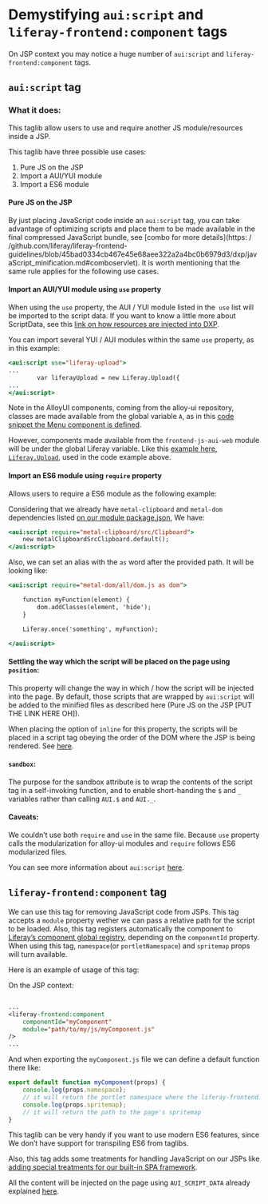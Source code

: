 # Demystifying `aui:script` and `liferay-frontend:component` tags

On JSP context you may notice a huge number of `aui:script` and `liferay-frontend:component` tags.

## `aui:script` tag

### What it does:

This taglib allow users to use and require another JS module/resources inside a JSP.

This taglib have three possible use cases:

1. Pure JS on the JSP
2. Import a AUI/YUI module
3. Import a ES6 module

#### Pure JS on the JSP

By just placing JavaScript code inside an `aui:script` tag, you can take advantage of optimizing scripts and place them to be made available in the final compressed JavaScript bundle, see [combo for more details](https: / /github.com/liferay/liferay-frontend-guidelines/blob/45bad0334cb467e45e68aee322a2a4bc0b6979d3/dxp/javaScript_minification.md#comboservlet). It is worth mentioning that the same rule applies for the following use cases.

#### Import an AUI/YUI module using `use` property

When using the `use` property, the AUI / YUI module listed in the` use` list will be imported to the script data. If you want to know a little more about ScriptData, see this [link on how resources are injected into DXP](https://github.com/liferay/liferay-frontend-guidelines/blob/ea185686db8d562ac11cc2b95d2e9e7d7a0c6547/dxp/resource_injection.md#scriptdata).

You can import several YUI / AUI modules within the same `use` property, as in this example:

```jsp
<aui:script use="liferay-upload">
...
        var liferayUpload = new Liferay.Upload({
...
</aui:script>
```

Note in the AlloyUI components, coming from the alloy-ui repository, classes are made available from the global variable `A`, as in this [code snippet the Menu component is defined](https://github.com/liferay/alloy-ui/blob/master/src/aui-menu/js/aui-menu.js#L39]).

However, components made available from the `frontend-js-aui-web` module will be under the global Liferay variable. Like this [example here, `Liferay.Upload`](https://github.com/liferay/liferay-portal/blob/master/modules/apps/frontend-js/frontend-js-aui-web/src/main/resources/META-INF/resources/liferay/upload.js#L1541), used in the code example above.

#### Import an ES6 module using `require` property

Allows users to require a ES6 module as the following example:

Considering that we already have `metal-clipboard` and `metal-dom` dependencies listed [on our module package.json](https://help.liferay.com/hc/en-us/articles/360018159771-The-Structure-of-OSGi-Bundles-Containing-npm-Packages-), We have:

```jsp
<aui:script require="metal-clipboard/src/Clipboard">
    new metalClipboardSrcClipboard.default();
</aui:script>
```

Also, we can set an alias with the `as` word after the provided path. It will be looking like:

```jsp
<aui:script require="metal-dom/all/dom.js as dom">

	function myFunction(element) {
		dom.addClasses(element, 'hide');
	}

	Liferay.once('something', myFunction);

</aui:script>
```

#### Settling the way which the script will be placed on the page using `position`:

This property will change the way in which / how the script will be injected into the page. By default, those scripts that are wrapped by `aui:script` will be added to the minified files as described here (Pure JS on the JSP [PUT THE LINK HERE OH]).

When placing the option of `inline` for this property, the scripts will be placed in a script tag obeying the order of the DOM where the JSP is being rendered. See [here](https://github.com/liferay/liferay-portal/blob/master/util-taglib/src/com/liferay/taglib/aui/ScriptTag.java#L143..L165).

#### `sandbox`:

The purpose for the sandbox attribute is to wrap the contents of the script tag in a self-invoking function, and to enable short-handing the `$` and `_` variables rather than calling `AUI.$` and `AUI._`.

#### Caveats:

We couldn’t use both `require` and `use` in the same file. Because `use` property calls the modularization for alloy-ui modules and `require` follows ES6 modularized files.

You can see more information about `aui:script` [here](https://help.liferay.com/hc/en-us/articles/360017882752-Loading-Modules-with-AUI-Script-in-Liferay-DXP).

## `liferay-frontend:component` tag

We can use this tag for removing JavaScript code from JSPs. This tag accepts a `module` property wether we can pass a relative path for the script to be loaded. Also, this tag registers automatically the component to [Liferay’s component global registry](https://github.com/liferay/liferay-frontend-guidelines/blob/master/dxp/liferay_component.md#register), depending on the `componentId` property. When using this tag, `namespace`(or `portletNamespace`) and `spritemap` props will turn available.

Here is an example of usage of this tag:

On the JSP context:

```jsp

...
<liferay-frontend:component
	componentId="myComponent"
	module="path/to/my/js/myComponent.js"
/>
...
```

And when exporting the `myComponent.js` file we can define a default function there like:

```js
export default function myComponent(props) {
	console.log(props.namespace);
	// it will return the portlet namespace where the liferay-frontend:component tag were called
	console.log(props.spritemap);
	// it will return the path to the page's spritemap
}
```

This taglib can be very handy if you want to use modern ES6 features, since We don’t have support for transpiling ES6 from taglibs.

Also, this tag adds some treatments for handling JavaScript on our JSPs like [adding special treatments for our built-in SPA framework](https://github.com/liferay/liferay-portal/blob/master/modules/apps/frontend-taglib/frontend-taglib/src/main/java/com/liferay/frontend/taglib/servlet/taglib/ComponentTag.java#L225).

All the content will be injected on the page using `AUI_SCRIPT_DATA` already explained [here](https://github.com/liferay/liferay-frontend-guidelines/blob/ea185686db8d562ac11cc2b95d2e9e7d7a0c6547/dxp/resource_injection.md#scriptdata).
